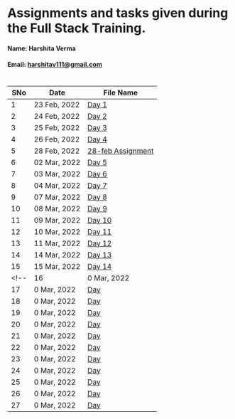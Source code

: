 # Assignments and tasks given during the Full Stack Training.

#### Name: Harshita Verma
#### Email: harshitav111@gmail.com

#

| SNo | Date | File Name |
| ------------- | ------------- | ------------- |
| 1 | 23 Feb, 2022 | [Day 1](https://github.com/ineffable23/fullstack-training/tree/main/Day-1) |
| 2 | 24 Feb, 2022 | [Day 2](https://github.com/ineffable23/fullstack-training/tree/main/Day-2) |
| 3 | 25 Feb, 2022 | [Day 3](https://github.com/ineffable23/fullstack-training/tree/main/Day-3) |
| 4 | 26 Feb, 2022 | [Day 4](https://github.com/ineffable23/fullstack-training/tree/main/Day-4) |
| 5 | 28 Feb, 2022 | [28-feb Assignment](https://github.com/ineffable23/fullstack-training/tree/main/28-feb-Assignment) |
| 6 | 02 Mar, 2022 | [Day 5](https://github.com/ineffable23/fullstack-training/tree/main/Day-5) |
| 7 | 03 Mar, 2022 | [Day 6](https://github.com/ineffable23/fullstack-training/tree/main/Day-6) |
| 8 | 04 Mar, 2022 | [Day 7](https://github.com/ineffable23/fullstack-training/tree/main/Day-7) |
| 9 | 07 Mar, 2022 | [Day 8](https://github.com/ineffable23/fullstack-training/tree/main/Day-8) |
| 10 | 08 Mar, 2022 | [Day 9](https://github.com/ineffable23/fullstack-training/tree/main/Day-9) |
| 11 | 09 Mar, 2022 | [Day 10](https://github.com/ineffable23/fullstack-training/tree/main/Day-10) |
| 12 | 10 Mar, 2022 | [Day 11](https://github.com/ineffable23/fullstack-training/tree/main/Day-11) |
| 13 | 11 Mar, 2022 | [Day 12](https://github.com/ineffable23/fullstack-training/tree/main/Day-12) |
| 14 | 14 Mar, 2022 | [Day 13](https://github.com/ineffable23/fullstack-training/tree/main/Day-13) | 
| 15 | 15 Mar, 2022 | [Day 14](https://github.com/ineffable23/fullstack-training/tree/main/Day-14) |
<!-- | 16 | 0 Mar, 2022 | [Day ]() |
| 17 | 0 Mar, 2022 | [Day ]() |
| 18 | 0 Mar, 2022 | [Day ]() |
| 19 | 0 Mar, 2022 | [Day ]() |
| 20 | 0 Mar, 2022 | [Day ]() |
| 21 | 0 Mar, 2022 | [Day ]() |
| 22 | 0 Mar, 2022 | [Day ]() |
| 23 | 0 Mar, 2022 | [Day ]() |
| 24 | 0 Mar, 2022 | [Day ]() |
| 25 | 0 Mar, 2022 | [Day ]() |
| 26 | 0 Mar, 2022 | [Day ]() |
| 27 | 0 Mar, 2022 | [Day ]() | -->
 
